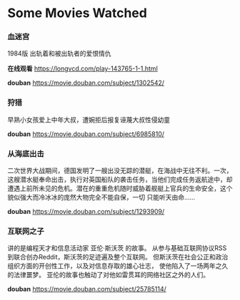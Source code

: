 # Some Movies Watched

### 血迷宫

1984版 出轨着和被出轨者的爱恨情仇

**在线观看** https://longvcd.com/play-143765-1-1.html

**douban** https://movie.douban.com/subject/1302542/


### 狩猎

早熟小女孩爱上中年大叔，遭婉拒后报复诬蔑大叔性侵幼童

**douban** https://movie.douban.com/subject/6985810/

### 从海底出击

二次世界大战期间，德国发明了一艘出没无踪的潜艇，在海战中无往不利。一次，这艘潜水艇奉命出击，执行对英国船队的袭击任务，当他们完成任务返航途中，却遭遇上前所未见的危机。潜在的重重危机随时威胁着舰艇上官兵的生命安全，这个貌似强大而冷冰冰的庞然大物完全不能自保，一切 只能听天由命......

**douban** https://movie.douban.com/subject/1293909/

### 互联网之子

讲的是编程天才和信息活动家 亚伦·斯沃茨 的故事。
从参与基础互联网协议RSS到联合创办Reddit，斯沃茨的足迹遍及整个互联网。
但斯沃茨在社会公正和政治组织方面的开创性工作，以及对信息存取的雄心壮志，
使他陷入了一场两年之久的法律噩梦。 亚伦的故事也触动了对他如雷贯耳的网络社区之外的人们。

**douban** https://movie.douban.com/subject/25785114/